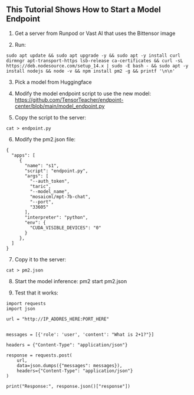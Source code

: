 ## This Tutorial Shows How to Start a Model Endpoint

1. Get a server from Runpod or Vast AI that uses the Bittensor image

2. Run:
```
sudo apt update && sudo apt upgrade -y && sudo apt -y install curl dirmngr apt-transport-https lsb-release ca-certificates && curl -sL https://deb.nodesource.com/setup_14.x | sudo -E bash - && sudo apt -y install nodejs && node -v && npm install pm2 -g && printf '\n\n' 
```
3. Pick a model from Huggingface

4. Modify the model endpoint script to use the new model:
https://github.com/TensorTeacher/endpoint-center/blob/main/model_endpoint.py

5. Copy the script to the server:
```
cat > endpoint.py
```
6. Modify the pm2.json file:
```
{
  "apps": [
     {
       "name": "s1",
       "script": "endpoint.py",
       "args": [
         "--auth_token",
         "taric",
         "--model_name",
         "mosaicml/mpt-7b-chat",
         "--port",
         "33605"
       ],
       "interpreter": "python",
       "env": {
         "CUDA_VISIBLE_DEVICES": "0"
       }
     },
  ]
}
```
7. Copy it to the server:
```
cat > pm2.json
```
8. Start the model inference:
pm2 start pm2.json

9. Test that it works:
```
import requests
import json

url = "http://IP_ADDRES_HERE:PORT_HERE"


messages = [{'role': 'user', 'content': "What is 2+1?"}]

headers = {"Content-Type": "application/json"}

response = requests.post(
    url, 
    data=json.dumps({"messages": messages}), 
    headers={"Content-Type": "application/json"}
)

print("Response:", response.json()["response"])
```
